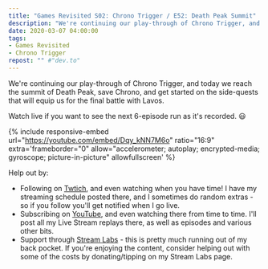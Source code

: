 ```yaml
---
title: "Games Revisited S02: Chrono Trigger / E52: Death Peak Summit"
description: "We're continuing our play-through of Chrono Trigger, and today we reach the summit of Death Peak, save Chrono, and get started on the side-quests that will equip us for the final battle with Lavos."
date: 2020-03-07 04:00:00
tags:
- Games Revisited
- Chrono Trigger
repost: "" #"dev.to"
---
```


We're continuing our play-through of Chrono Trigger, and today we reach the summit of Death Peak, save Chrono, and get started on the side-quests that will equip us for the final battle with Lavos.

Watch live if you want to see the next 6-episode run as it's recorded. :smiley:
<!--more-->

{% include responsive-embed url="https://youtube.com/embed/Dqy_kNN7M6o" ratio="16:9" extra='frameborder="0" allow="accelerometer; autoplay; encrypted-media; gyroscope; picture-in-picture" allowfullscreen' %}

Help out by:
 * Following on [Twtich](https://twitch.tv/AnonJr_Live), and even watching when you have time! I have my streaming schedule posted there, and I sometimes do random extras - so if you follow you'll get notified when I go live.
 * Subscribing on [YouTube](http://www.youtube.com/channel/UCXafqhKHbkSUIrq0LAuu0tw), and even watching there from time to time. I'll post all my Live Stream replays there, as well as episodes and various other bits.
 * Support through [Stream Labs](https://streamlabs.com/anonjr_live) - this is pretty much running out of my back pocket. If you're enjoying the content, consider helping out with some of the costs by donating/tipping on my Stream Labs page.